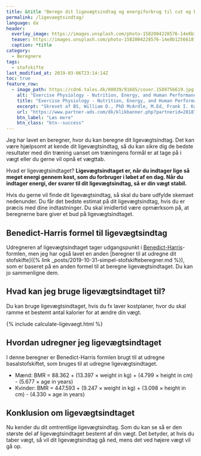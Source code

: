 ```yaml
---
title: &title "Beregn dit ligevægtsindtag og energiforbrug til cut og bulk ⚖"
permalink: /ligevaegtsindtag/
language: da
header:
  overlay_image: https://images.unsplash.com/photo-1582004228576-14e8b1256618?ixlib=rb-1.2.1&ixid=eyJhcHBfaWQiOjEyMDd9&auto=format&fit=crop&w=1868&q=80
  teaser: https://images.unsplash.com/photo-1582004228576-14e8b1256618?ixlib=rb-1.2.1&ixid=eyJhcHBfaWQiOjEyMDd9&auto=format&fit=crop&w=400&q=80
  caption: *title
category:
  - Beregnere
tags:
  - stofskifte
last_modified_at: 2019-03-06T23:14:14Z
toc: true
feature_row:
  - image_path: https://cdn6.tales.dk/00039/91685/cover.1589756619.jpg
    alt: "Exercise Physiology - Nutrition, Energy, and Human Performance"
    title: "Exercise Physiology - Nutrition, Energy, and Human Performance"
    excerpt: "Skrevet af BS, William D., PhD McArdle, M.Ed, Frank I. Katch, Victor L. Katch."
    url: "https://www.partner-ads.com/dk/klikbanner.php?partnerid=28187&bannerid=55214&htmlurl=https://bogreolen.dk/exercise-physiology_bs_9781451193831"
    btn_label: "Læs mere"
    btn_class: "btn--success"
---
```


Jeg har lavet en beregner, hvor du kan beregne dit ligevægtsindtag. Det kan være hjælpsomt at kende dit ligevægtsindtag, så du kan sikre dig de bedste resultater med din træning uanset om træningens formål er at tage på i vægt eller du gerne vil opnå et vægttab.

Hvad er ligevægtsindtaget? **Ligevægtsindtaget er, når du indtager lige så meget energi gennem kost, som du forbruger i løbet af en dag. Når du indtager energi, der svarer til dit ligevægtsindtag, så er din vægt stabil.**

Hvis du gerne vil finde dit ligevægtsindtag, så skal du bare udfylde skemaet nedenunder. Du får det bedste estimat på dit ligevægtsindtag, hvis du er præcis med dine indtastninger. Du skal imidlertid være opmærksom på, at beregnerne bare giver et bud på ligevægtsindtaget.

## Benedict-Harris formel til ligevægtsindtag

Udregneren af ligevægtsindtaget tager udgangspunkt i [Benedict-Harris](https://pubmed.ncbi.nlm.nih.gov/18782481/)-formlen, men jeg har også lavet en anden [beregner til at udregne dit stofskifte]({% link _posts/2019-10-31-simpel-stofskifteberegner.md %}), som er baseret på en anden formel til at beregne ligevægtsindtaget. Du kan jo sammenligne dem.

## Hvad kan jeg bruge ligevægtsindtaget til?

Du kan bruge ligevægtsindtaget, hvis du fx laver kostplaner, hvor du skal ramme et bestemt antal kalorier for at ændre din vægt.

{% include calculate-ligevaegt.html %}

## Hvordan udregner jeg ligevægtsindtaget

I denne beregner er Benedict-Harris formlen brugt til at udregne basalstofskiftet, som bruges til at udregne ligevægtsindtaget.

- Mænd: BMR = 88.362 + (13.397 × weight in kg) + (4.799 × height in cm) - (5.677 × age in years)
- Kvinder: BMR = 447.593 + (9.247 × weight in kg) + (3.098 × height in cm) - (4.330 × age in years)

## Konklusion om ligevægtsindtaget

Nu kender du dit omtrentlige ligevægtsindtag. Som du kan se så er den største del af ligevægtsindtaget bestemt af din vægt. Det betyder, at hvis du taber vægt, så vil dit ligevægtsindtag gå ned, mens det ved højere vægt vil gå op.
